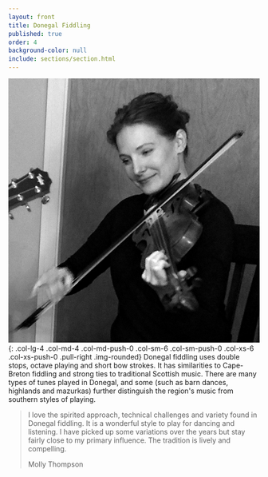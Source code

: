 ```yaml
---
layout: front
title: Donegal Fiddling
published: true
order: 4
background-color: null
include: sections/section.html
---
```

![Molly Thompson](/img/molly.jpg){: .col-lg-4 .col-md-4 .col-md-push-0 .col-sm-6 .col-sm-push-0 .col-xs-6 .col-xs-push-0 .pull-right .img-rounded} Donegal fiddling uses   double stops, octave playing and short bow strokes. It has similarities to Cape-Breton fiddling and strong ties to traditional Scottish music. There are many types of tunes played in Donegal, and some (such as barn dances, highlands and mazurkas) further distinguish the region's music from southern styles of playing.

<blockquote class="blockquote bg-primary">
  <p>I love the spirited approach, technical challenges and variety found in Donegal fiddling. It is a wonderful style to play for dancing and listening. I have picked up some variations over the years but stay fairly close to my primary influence. The tradition is lively and compelling.</p>
  <footer class="blockquote-footer text-faded">Molly Thompson</footer>
</blockquote>
